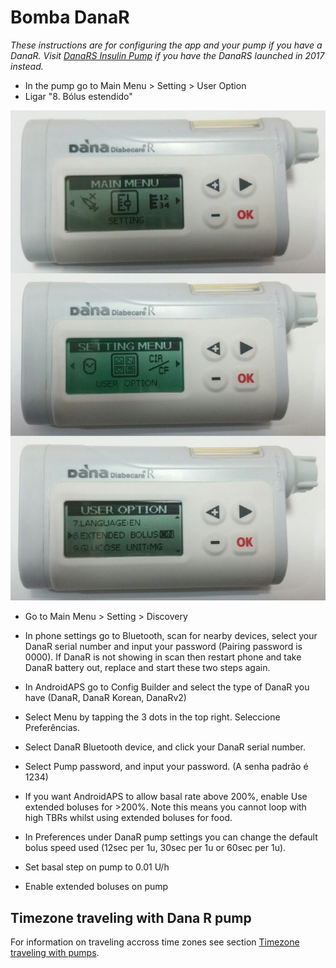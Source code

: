 # Bomba DanaR

*These instructions are for configuring the app and your pump if you have a DanaR. Visit [DanaRS Insulin Pump](./DanaRS-Insulin-Pump) if you have the DanaRS launched in 2017 instead.*

* In the pump go to Main Menu > Setting > User Option
* Ligar "8. Bólus estendido"

![Bomba DanaR](../images/danar1.png)

* Go to Main Menu > Setting > Discovery
* In phone settings go to Bluetooth, scan for nearby devices, select your DanaR serial number and input your password (Pairing password is 0000). If DanaR is not showing in scan then restart phone and take DanaR battery out, replace and start these two steps again.

* In AndroidAPS go to Config Builder and select the type of DanaR you have (DanaR, DanaR Korean, DanaRv2)

* Select Menu by tapping the 3 dots in the top right. Seleccione Preferências.
* Select DanaR Bluetooth device, and click your DanaR serial number.
* Select Pump password, and input your password. (A senha padrão é 1234)
* If you want AndroidAPS to allow basal rate above 200%, enable Use extended boluses for >200%. Note this means you cannot loop with high TBRs whilst using extended boluses for food.
* In Preferences under DanaR pump settings you can change the default bolus speed used (12sec per 1u, 30sec per 1u or 60sec per 1u).
* Set basal step on pump to 0.01 U/h
* Enable extended boluses on pump

## Timezone traveling with Dana R pump

For information on traveling accross time zones see section [Timezone traveling with pumps](../Usage/Timezone-traveling#danarv2-danars).